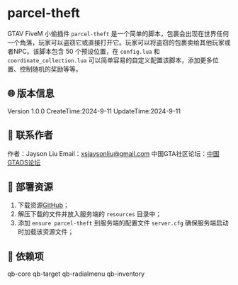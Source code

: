# parcel-theft
GTAV FiveM 小偷插件 `parcel-theft` 是一个简单的脚本，包裹会出现在世界任何一个角落，玩家可以盗窃它或直接打开它。玩家可以将盗窃的包裹卖给其他玩家或者NPC。该脚本包含 50 个预设位置，在 `config.lua` 和 `coordinate_collection.lua` 可以简单容易的自定义配置该脚本，添加更多位置、控制随机的奖励等等。

## 🌐 版本信息
Version 1.0.0
CreateTime:2024-9-11
UpdateTime:2024-9-11

## 🔔 联系作者
作者：Jayson Liu
Email：xsjaysonliu@gmail.com
中国GTA社区论坛：[中国GTAOS论坛](https://forum.gtaos.com/forums/10/)

## 💾 部署资源
1. 下载资源[GitHub](https://github.com/JaysonLLL/parcel-theft)；
2. 解压下载的文件并放入服务端的 `resources` 目录中；
3. 添加 `ensure parcel-theft` 到服务端的配置文件 `server.cfg` 确保服务端启动时加载该资源文件；

## 📖 依赖项
qb-core
qb-target
qb-radialmenu
qb-inventory

